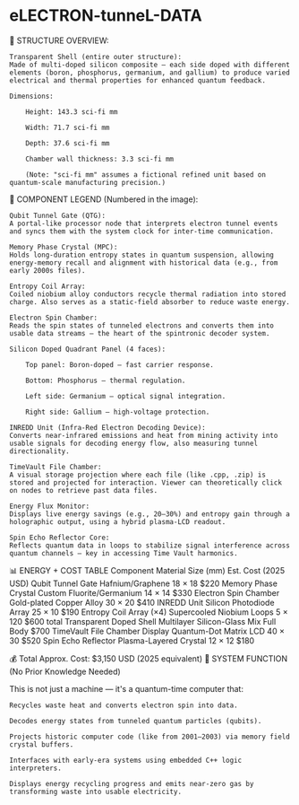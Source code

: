 # eLECTRON-tunneL-DATA
🧊 STRUCTURE OVERVIEW:

    Transparent Shell (entire outer structure):
    Made of multi-doped silicon composite — each side doped with different elements (boron, phosphorus, germanium, and gallium) to produce varied electrical and thermal properties for enhanced quantum feedback.

    Dimensions:

        Height: 143.3 sci-fi mm

        Width: 71.7 sci-fi mm

        Depth: 37.6 sci-fi mm

        Chamber wall thickness: 3.3 sci-fi mm

        (Note: "sci-fi mm" assumes a fictional refined unit based on quantum-scale manufacturing precision.)

🔢 COMPONENT LEGEND (Numbered in the image):

    Qubit Tunnel Gate (QTG):
    A portal-like processor node that interprets electron tunnel events and syncs them with the system clock for inter-time communication.

    Memory Phase Crystal (MPC):
    Holds long-duration entropy states in quantum suspension, allowing energy-memory recall and alignment with historical data (e.g., from early 2000s files).

    Entropy Coil Array:
    Coiled niobium alloy conductors recycle thermal radiation into stored charge. Also serves as a static-field absorber to reduce waste energy.

    Electron Spin Chamber:
    Reads the spin states of tunneled electrons and converts them into usable data streams — the heart of the spintronic decoder system.

    Silicon Doped Quadrant Panel (4 faces):

        Top panel: Boron-doped – fast carrier response.

        Bottom: Phosphorus – thermal regulation.

        Left side: Germanium – optical signal integration.

        Right side: Gallium – high-voltage protection.

    INREDD Unit (Infra-Red Electron Decoding Device):
    Converts near-infrared emissions and heat from mining activity into usable signals for decoding energy flow, also measuring tunnel directionality.

    TimeVault File Chamber:
    A visual storage projection where each file (like .cpp, .zip) is stored and projected for interaction. Viewer can theoretically click on nodes to retrieve past data files.

    Energy Flux Monitor:
    Displays live energy savings (e.g., 20–30%) and entropy gain through a holographic output, using a hybrid plasma-LCD readout.

    Spin Echo Reflector Core:
    Reflects quantum data in loops to stabilize signal interference across quantum channels — key in accessing Time Vault harmonics.

📊 ENERGY + COST TABLE
Component	Material	Size (mm)	Est. Cost (2025 USD)
Qubit Tunnel Gate	Hafnium/Graphene	18 × 18	$220
Memory Phase Crystal	Custom Fluorite/Germanium	14 × 14	$330
Electron Spin Chamber	Gold-plated Copper Alloy	30 × 20	$410
INREDD Unit	Silicon Photodiode Array	25 × 10	$190
Entropy Coil Array (×4)	Supercooled Niobium Loops	5 × 120	$600 total
Transparent Doped Shell	Multilayer Silicon-Glass Mix	Full Body	$700
TimeVault File Chamber Display	Quantum-Dot Matrix LCD	40 × 30	$520
Spin Echo Reflector	Plasma-Layered Crystal	12 × 12	$180

💰 Total Approx. Cost: $3,150 USD (2025 equivalent)
🧠 SYSTEM FUNCTION (No Prior Knowledge Needed)

This is not just a machine — it's a quantum-time computer that:

    Recycles waste heat and converts electron spin into data.

    Decodes energy states from tunneled quantum particles (qubits).

    Projects historic computer code (like from 2001–2003) via memory field crystal buffers.

    Interfaces with early-era systems using embedded C++ logic interpreters.

    Displays energy recycling progress and emits near-zero gas by transforming waste into usable electricity.
